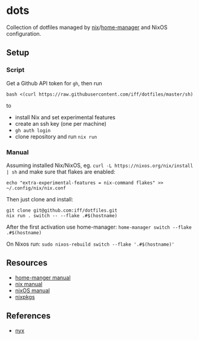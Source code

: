 # dots

Collection of dotfiles managed by [nix]/[home-manager] and NixOS configuration.

[home-manager]: https://github.com/nix-community/home-manager
[nix]: https://nixos.org/

## Setup

### Script

Get a Github API token for `gh`, then run

```
bash <(curl https://raw.githubusercontent.com/iff/dotfiles/master/sh)
```

to

- install Nix and set experimental features
- create an ssh key (one per machine)
- `gh auth login`
- clone repository and run `nix run`

### Manual

Assuming installed Nix/NixOS, eg. `curl -L https://nixos.org/nix/install | sh` and make sure that flakes are enabled:

```
echo "extra-experimental-features = nix-command flakes" >> ~/.config/nix/nix.conf
```

Then just clone and install:

```
git clone git@github.com:iff/dotfiles.git
nix run . switch -- --flake .#$(hostname)
```

After the first activation use home-manager: `home-manager switch --flake .#$(hostname)`

On Nixos run: `sudo nixos-rebuild switch --flake '.#$(hostname)'`

## Resources

- [home-manger manual][home-manager-man]
- [nix manual][nix-man]
- [nixOS manual][nixos-man]
- [nixpkgs][nixpkgs-man]

[home-manager-man]: https://nix-community.github.io/home-manager/
[nix-man]: https://nixos.org/manual/nix/stable/
[nixpkgs-man]: https://nixos.org/manual/nixpkgs/stable/
[nixos-man]: https://nixos.org/manual/nixos/stable/

## References

- [nyx](https://github.com/EdenEast/nyx)
